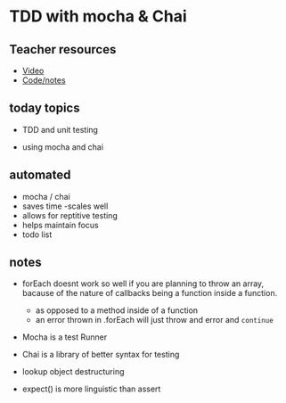 # TDD with mocha & Chai

## Teacher resources

 - [Video](https://vimeo.com/666869048/c5ee2f7359)
  - [Code/notes](https://github.com/FrancisBourgouin/lectures-2022-east-jan10/tree/main/w2d1)


## today topics

- TDD and unit testing

- using mocha and chai

## automated
- mocha / chai
- saves time
-scales well
- allows for reptitive testing
- helps maintain focus
- todo list

## notes
- forEach doesnt work so well if you are planning to throw an array, bacause of the nature of callbacks being a function inside a function.
  - as opposed to a method  inside of a function
  - an error thrown in .forEach will just throw and error and ```continue```
- Mocha is a test Runner
- Chai is a library of better syntax for testing

- lookup object destructuring

- expect() is more linguistic than assert